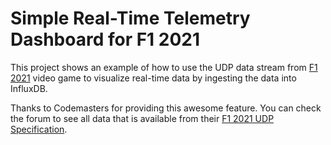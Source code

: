 # Simple Real-Time Telemetry Dashboard for F1 2021
This project shows an example of how to use the UDP data stream from [F1 2021][1] video game to visualize real-time data by ingesting the data into InfluxDB.

Thanks to Codemasters for providing this awesome feature. You can check the forum to see all data that is available from their [F1 2021 UDP Specification][2].


[1]: https://www.ea.com/de-de/games/f1/f1-2021
[2]: https://forums.codemasters.com/topic/80231-f1-2021-udp-specification/